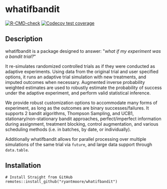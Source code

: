 # whatifbandit
<!-- badges: start -->
[![R-CMD-check](https://github.com/ryantmoore/whatifbandit/actions/workflows/R-CMD-check.yaml/badge.svg)](https://github.com/ryantmoore/whatifbandit/actions/workflows/R-CMD-check.yaml)
[![Codecov test coverage](https://codecov.io/gh/ryantmoore/whatifbandit/graph/badge.svg)](https://app.codecov.io/gh/ryantmoore/whatifbandit)
<!-- badges: end -->


## Description
whatifbandit is a package designed to answer: "*what if my experiment was a bandit trial?*"

It re-simulates randomized controlled trials as if they
were conducted as adaptive experiments. Using data from the original trial
and user specified options, it runs an adaptive trial simulation with new treatments,
and imputed outcomes when necessary. Augmented inverse
probability weighted estimates are used to robustly estimate the probability
of success under the adaptive experiment, and perform valid statistical inference.

We provide robust customization options to accommodate many forms of experiment,
as long as the outcomes are binary successes/failures. It supports 2 bandit 
algorithms, Thompson Sampling, and UCB1, stationary/non-stationary bandit approaches,
perfect/imperfect information during assignment, treatment blocking, control augmentation,
and various scheduling methods (i.e. in batches, by date, or individually).

Additionally whatifbandit allows for parallel processing over multiple
simulations of the same trial via `future`,
and large data support through `data.table`.

## Installation
```
# Install Straight from GitHub
remotes::install_github("ryantmoore/whatifbandit")
```


